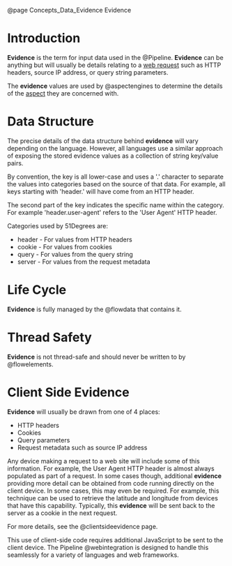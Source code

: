 @page Concepts_Data_Evidence Evidence


# Introduction

**Evidence** is the term for input data used in the @Pipeline. **Evidence** can be 
anything but will usually be details relating to a [web request](@term{WebRequest})
such as HTTP headers, source IP address, or query string parameters.

The **evidence** values are used by @aspectengines to determine the details of the 
[aspect](@term{Aspect}) they are concerned with.

# Data Structure

The precise details of the data structure behind **evidence** will vary depending on the
language. However, all languages use a similar approach of exposing the stored evidence
values as a collection of string key/value pairs.

By convention, the key is all lower-case and uses a '.' character to separate the
values into categories based on the source of that data.
For example, all keys starting with 'header.' will have come from an HTTP header.

The second part of the key indicates the specific name within the category.
For example 'header.user-agent' refers to the 'User Agent' HTTP header.

Categories used by 51Degrees are:

- header - For values from HTTP headers
- cookie - For values from cookies
- query - For values from the query string
- server - For values from the request metadata

# Life Cycle

**Evidence** is fully managed by the @flowdata that contains it.

# Thread Safety

**Evidence** is not thread-safe and should never be written to by @flowelements.

# Client Side Evidence

**Evidence** will usually be drawn from one of 4 places:

* HTTP headers
* Cookies
* Query parameters
* Request metadata such as source IP address

Any device making a request to a web site will include some of this information.
For example, the User Agent HTTP header is almost always populated as part of a
request.
In some cases though, additional **evidence** providing more detail can be obtained
from code running directly on the client device. In some cases, this may even be 
required.
For example, this technique can be used to retrieve the latitude and longitude 
from devices that have this capability.
Typically, this **evidence** will be sent back to the server as a cookie in the next request.

For more details, see the @clientsideevidence page.

This use of client-side code requires additional JavaScript to be sent to the client
device. The Pipeline @webintegration is designed to handle 
this seamlessly for a variety of languages and web frameworks.


